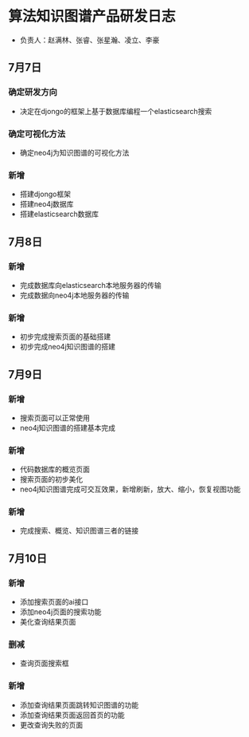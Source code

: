 # 算法知识图谱产品研发日志
- 负责人：赵满林、张睿、张星瀚、凌立、李豪

## 7月7日

### 确定研发方向
- 决定在djongo的框架上基于数据库编程一个elasticsearch搜索

### 确定可视化方法
- 确定neo4j为知识图谱的可视化方法

### 新增
- 搭建djongo框架
- 搭建neo4j数据库
- 搭建elasticsearch数据库

## 7月8日

### 新增
- 完成数据库向elasticsearch本地服务器的传输
- 完成数据向neo4j本地服务器的传输

### 新增
- 初步完成搜索页面的基础搭建
- 初步完成neo4j知识图谱的搭建

## 7月9日

### 新增
- 搜索页面可以正常使用
- neo4j知识图谱的搭建基本完成

### 新增
- 代码数据库的概览页面
- 搜索页面的初步美化
- neo4j知识图谱完成可交互效果，新增刷新，放大、缩小，恢复视图功能

### 新增
- 完成搜索、概览、知识图谱三者的链接

## 7月10日

### 新增
- 添加搜索页面的ai接口
- 添加neo4j页面的搜索功能
- 美化查询结果页面

### 删减
- 查询页面搜索框

### 新增
- 添加查询结果页面跳转知识图谱的功能
- 添加查询结果页面返回首页的功能
- 更改查询失败的页面


